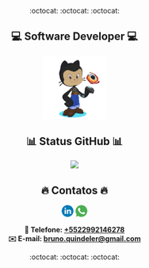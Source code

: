 <p align="center">
  :octocat: :octocat: :octocat:
</p>

<h2 align="center">💻 Software Developer 💻</h2>

<div align="center"><img align="center" width="130" height="130" src="/static/images/octocat.png"></div>

<h2 align="center">📊 Status GitHub 📊</h2>
  <p align="center">
    <img src="https://github-readme-stats.vercel.app/api/top-langs/?username=brunoquindeler&layout=compact&theme=react"> 
  </p>

<h2 align="center">🔥 Contatos 🔥</h2>
<p align="center">
  <a href="https://linkedin.com/in/brunofq" target="_blank"><img src="/static/images/linkedin.png"></a>
  <a href="https://api.whatsapp.com/send?phone=5522992146278&text=Ol%C3%A1%2C%20Bruno%20Quindeler!!" target="_blank"><img src="/static/images/whatsapp.png"></a>
</p>

<p align="center">
  <strong>📱 Telefone: <a href="tel:+5522992146278"> +5522992146278 </a></strong>
  <br>
  <strong>✉️ E-mail: <a href="mailto:bruno.quindeler@gmail.com"> bruno.quindeler@gmail.com </a></strong>
</p>

<p align="center">
  :octocat: :octocat: :octocat:
</p>
